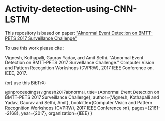 # Activity-detection-using-CNN-LSTM
This repository is based on paper:
["Abnormal Event Detection on BMTT-PETS 2017 Surveillance Challenge"](https://ieeexplore.ieee.org/document/8015002/#full-text-section)


To use this work please cite :

Vignesh, Kothapalli, Gaurav Yadav, and Amit Sethi. "Abnormal Event Detection on BMTT-PETS 2017 Surveillance Challenge." Computer Vision and Pattern Recognition Workshops (CVPRW), 2017 IEEE Conference on. IEEE, 2017.

(or) use this BibTeX:

@inproceedings{vignesh2017abnormal,
  title={Abnormal Event Detection on BMTT-PETS 2017 Surveillance Challenge},
  author={Vignesh, Kothapalli and Yadav, Gaurav and Sethi, Amit},
  booktitle={Computer Vision and Pattern Recognition Workshops (CVPRW), 2017 IEEE Conference on},
  pages={2161--2168},
  year={2017},
  organization={IEEE}
}



